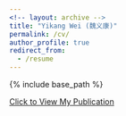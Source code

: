 ```yaml
---
<!-- layout: archive -->
title: "Yikang Wei (魏义康)"
permalink: /cv/
author_profile: true
redirect_from:
  - /resume
---
```


{% include base_path %}

[Click to View My Publication](https://scholar.google.com/citations?user=KqlFWhIAAAAJ&hl=zh-CN)

